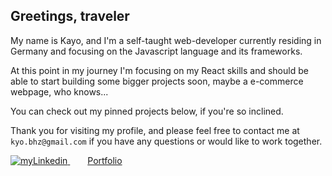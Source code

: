 Greetings, traveler
-------

My name is Kayo, and I'm a self-taught web-developer currently residing in Germany and focusing on the Javascript language and its frameworks. 

At this point in my journey I'm focusing on my React skills and should be able to start building some bigger projects soon, maybe a e-commerce webpage, who knows...

You can check out my pinned projects below, if you're so inclined.

Thank you for visiting my profile, and please feel free to contact me at `kyo.bhz@gmail.com` if you have any questions or would like to work together.

[![myLinkedin](https://user-images.githubusercontent.com/93148601/217886256-b0949ad7-c9ec-464c-857d-3b576aae0263.png)
](https://www.linkedin.com/in/kayo-buchholz-5b497760/)  [Portfolio](https://kayo-b-dev.webflow.io/)



